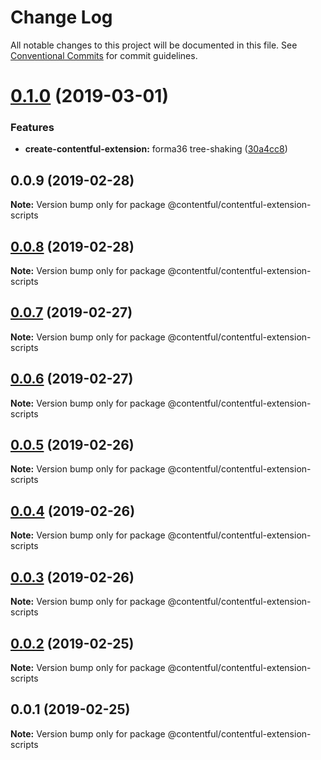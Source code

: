 # Change Log

All notable changes to this project will be documented in this file.
See [Conventional Commits](https://conventionalcommits.org) for commit guidelines.

# [0.1.0](https://github.com/contentful/create-contentful-extension/compare/@contentful/contentful-extension-scripts@0.0.9...@contentful/contentful-extension-scripts@0.1.0) (2019-03-01)


### Features

* **create-contentful-extension:** forma36 tree-shaking ([30a4cc8](https://github.com/contentful/create-contentful-extension/commit/30a4cc8))





## 0.0.9 (2019-02-28)

**Note:** Version bump only for package @contentful/contentful-extension-scripts





## [0.0.8](https://github.com/contentful/create-contentful-extension/compare/@contentful/contentful-extension-scripts@0.0.7...@contentful/contentful-extension-scripts@0.0.8) (2019-02-28)

**Note:** Version bump only for package @contentful/contentful-extension-scripts





## [0.0.7](https://github.com/contentful/create-contentful-extension/compare/@contentful/contentful-extension-scripts@0.0.6...@contentful/contentful-extension-scripts@0.0.7) (2019-02-27)

**Note:** Version bump only for package @contentful/contentful-extension-scripts





## [0.0.6](https://github.com/contentful/create-contentful-extension/compare/@contentful/contentful-extension-scripts@0.0.5...@contentful/contentful-extension-scripts@0.0.6) (2019-02-27)

**Note:** Version bump only for package @contentful/contentful-extension-scripts

## [0.0.5](https://github.com/contentful/create-contentful-extension/compare/@contentful/contentful-extension-scripts@0.0.4...@contentful/contentful-extension-scripts@0.0.5) (2019-02-26)

**Note:** Version bump only for package @contentful/contentful-extension-scripts

## [0.0.4](https://github.com/contentful/create-contentful-extension/compare/@contentful/contentful-extension-scripts@0.0.3...@contentful/contentful-extension-scripts@0.0.4) (2019-02-26)

**Note:** Version bump only for package @contentful/contentful-extension-scripts

## [0.0.3](https://github.com/contentful/create-contentful-extension/compare/@contentful/contentful-extension-scripts@0.0.2...@contentful/contentful-extension-scripts@0.0.3) (2019-02-26)

**Note:** Version bump only for package @contentful/contentful-extension-scripts

## [0.0.2](https://github.com/contentful/create-contentful-extension/compare/@contentful/contentful-extension-scripts@0.0.1...@contentful/contentful-extension-scripts@0.0.2) (2019-02-25)

**Note:** Version bump only for package @contentful/contentful-extension-scripts

## 0.0.1 (2019-02-25)

**Note:** Version bump only for package @contentful/contentful-extension-scripts
